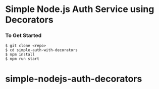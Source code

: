 # Simple Node.js Auth Service using Decorators

### To Get Started

```shell
$ git clone <repo>
$ cd simple-auth-with-decorators
$ npm install
$ npm run start
```
# simple-nodejs-auth-decorators
